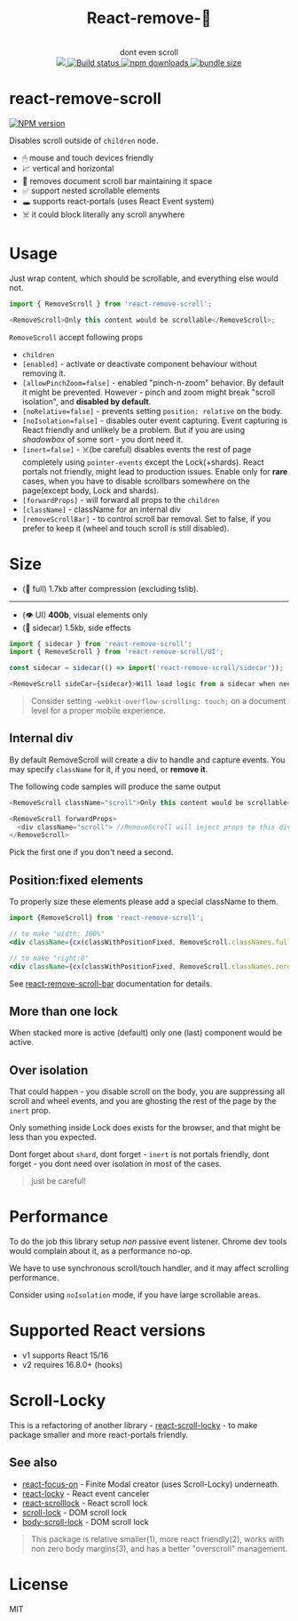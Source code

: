 <div align="center">
  <h1>React-remove-📜</h1>
  <br/>
   dont even scroll
  <br/>
  
  <a href="https://www.npmjs.com/package/react-remove-scroll">
    <img src="https://img.shields.io/npm/v/react-remove-scroll.svg?style=flat-square" />
  </a>
    
  <a href="https://travis-ci.org/theKashey/react-remove-scroll">
   <img src="https://img.shields.io/travis/theKashey/react-remove-scroll.svg?style=flat-square" alt="Build status">
  </a>

  <a href="https://www.npmjs.com/package/react-remove-scroll">
   <img src="https://img.shields.io/npm/dm/react-remove-scroll.svg" alt="npm downloads">
  </a>

  <a href="https://bundlephobia.com/result?p=react-remove-scroll">
   <img src="https://img.shields.io/bundlephobia/minzip/react-remove-scroll.svg" alt="bundle size">
  </a>   
  <br/>
</div>

# react-remove-scroll

[![NPM version](https://img.shields.io/npm/v/react-remove-scroll.svg)](https://www.npmjs.com/package/react-remove-scroll)

Disables scroll outside of `children` node.

- 🖱 mouse and touch devices friendly
- 📈 vertical and horizontal
- 📜 removes document scroll bar maintaining it space
- ✅ support nested scrollable elements
- 🕳 supports react-portals (uses React Event system)
- ☠️ it could block literally any scroll anywhere

# Usage

Just wrap content, which should be scrollable, and everything else would not.

```js
import { RemoveScroll } from 'react-remove-scroll';

<RemoveScroll>Only this content would be scrollable</RemoveScroll>;
```

`RemoveScroll` accept following props

- `children`
- `[enabled]` - activate or deactivate component behaviour without removing it.
- `[allowPinchZoom=false]` - enabled "pinch-n-zoom" behavior. By default it might be prevented. However - pinch and zoom might break "scroll isolation", and **disabled by default**.
- `[noRelative=false]` - prevents setting `position: relative` on the body.
- `[noIsolation=false]` - disables outer event capturing. Event capturing is React friendly and unlikely be a problem.
  But if you are using _shadowbox_ of some sort - you dont need it.
- `[inert=false]` - ☠️(be careful) disables events the rest of page completely using `pointer-events` except the Lock(+shards).
  React portals not friendly, might lead to production issues. Enable only for **rare** cases, when you have to disable scrollbars somewhere on the page(except body, Lock and shards).
- `[forwardProps]` - will forward all props to the `children`
- `[className]` - className for an internal div
- `[removeScrollBar]` - to control scroll bar removal. Set to false, if you prefer to keep it (wheel and touch scroll is still disabled).

# Size

- (🧩 full) 1.7kb after compression (excluding tslib).

---

- (👁 UI) **400b**, visual elements only
- (🚗 sidecar) 1.5kb, side effects

```js
import { sidecar } from 'react-remove-scroll';
import { RemoveScroll } from 'react-remove-scroll/UI';

const sidecar = sidecar(() => import('react-remove-scroll/sidecar'));

<RemoveScroll sideCar={sidecar}>Will load logic from a sidecar when needed</RemoveScroll>;
```

> Consider setting `-webkit-overflow-scrolling: touch;` on a document level for a proper mobile experience.

## Internal div

By default RemoveScroll will create a div to handle and capture events.
You may specify `className` for it, if you need, or **remove it**.

The following code samples will produce the same output

```js
<RemoveScroll className="scroll">Only this content would be scrollable</RemoveScroll>
```

```js
<RemoveScroll forwardProps>
  <div className="scroll"> //RemoveScroll will inject props to this div Only this content would be scrollable</div>
</RemoveScroll>
```

Pick the first one if you don't need a second.

## Position:fixed elements

To properly size these elements please add a special className to them.

```jsx
import {RemoveScroll} from 'react-remove-scroll';

// to make "width: 100%"
<div className={cx(classWithPositionFixed, RemoveScroll.classNames.fullWidth)} />

// to make "right:0"
<div className={cx(classWithPositionFixed, RemoveScroll.classNames.zeroRight)} />
```

See [react-remove-scroll-bar](https://github.com/theKashey/react-remove-scroll-bar) documentation for details.

## More than one lock

When stacked more is active (default) only one (last) component would be active.

## Over isolation

That could happen -
you disable scroll on the body,
you are suppressing all scroll and wheel events,
and you are ghosting the rest of the page by the `inert` prop.

Only something inside Lock does exists for the browser, and that might be less than you expected.

Dont forget about `shard`, dont forget - `inert` is not portals friendly, dont forget - you dont need over isolation in most of the cases.

> just be careful!

# Performance

To do the job this library setup _non_ passive event listener. Chrome dev tools would complain about it, as a
performance no-op.

We have to use synchronous scroll/touch handler, and it may affect scrolling performance.

Consider using `noIsolation` mode, if you have large scrollable areas.

# Supported React versions

- v1 supports React 15/16
- v2 requires 16.8.0+ (hooks)

# Scroll-Locky

This is a refactoring of another library - [react-scroll-locky](https://github.com/theKashey/react-scroll-locky) -
to make package smaller and more react-portals friendly.

## See also

- [react-focus-on](https://github.com/theKashey/react-focus-on) - Finite Modal creator (uses Scroll-Locky) underneath.
- [react-locky](https://github.com/theKashey/react-locky) - React event canceler
- [react-scrolllock](https://github.com/jossmac/react-scrolllock) - React scroll lock
- [scroll-lock](https://github.com/FL3NKEY/scroll-lock) - DOM scroll lock
- [body-scroll-lock](https://github.com/willmcpo/body-scroll-lock) - DOM scroll lock

> This package is relative smaller(1), more react friendly(2), works with non zero body margins(3), and has a better "overscroll" management.

# License

MIT
